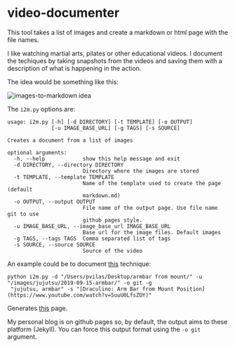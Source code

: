 # video-documenter

This tool takes a list of images and create a markdown or html page with the file names.

I like watching martial arts, pilates or other educational videos. I document the techiques by taking snapshots from the videos and saving them with a description of what is happening in the action.

The idea would be something like this:

![images-to-markdown idea](https://docs.google.com/drawings/d/e/2PACX-1vSA00vs0JeDQn01tRRne0Z9ROCkGHZS1gwIGr-mbsU8Z28gPqaZb6oWd1V520aw1nYXnY4L7qQMcd5I/pub?w=960&amp;h=720)

The `i2m.py` options are:
```
usage: i2m.py [-h] [-d DIRECTORY] [-t TEMPLATE] [-o OUTPUT]
              [-u IMAGE_BASE_URL] [-g TAGS] [-s SOURCE]

Creates a document from a list of images

optional arguments:
  -h, --help            show this help message and exit
  -d DIRECTORY, --directory DIRECTORY
                        Directory where the images are stored
  -t TEMPLATE, --template TEMPLATE
                        Name of the template used to create the page (default
                        markdown.md)
  -o OUTPUT, --output OUTPUT
                        File name of the output page. Use file name git to use
                        github pages style.
  -u IMAGE_BASE_URL, --image_base_url IMAGE_BASE_URL
                        Base url for the image files. Default images
  -g TAGS, --tags TAGS  Comma separated list of tags
  -s SOURCE, --source SOURCE
                        Source of the video
```

An example could be to document [this](https://www.youtube.com/watch?v=5uuU0LfsZOY) technique:

```
python i2m.py -d "/Users/pvilas/Desktop/armbar from mount/" -u "/images/jujutsu/2019-09-15-armbar/" -o git -g
 "jujutsu, armbar" -s "[Draculino: Arm Bar from Mount Position](https://www.youtube.com/watch?v=5uuU0LfsZOY)"
```

Generates [this](http://pvilas.com/2019/09/Armbar-from-mount.html) page.

My personal blog is on github pages so, by default, the output aims to these platform (Jekyll). You can force this output format using the `-o git` argument.
